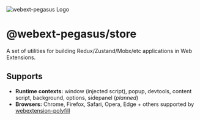 ![webext-pegasus Logo](https://github.com/StyleT/webext-pegasus/blob/main/assets/logo.png?raw=true)

# @webext-pegasus/store

A set of utilities for building Redux/Zustand/Mobx/etc applications in Web Extensions.

## Supports

* **Runtime contexts:** window (injected script), popup, devtools, content script, background, options, sidepanel (_planned_)
* **Browsers:** Chrome, Firefox, Safari, Opera, Edge + others supported by [webextension-polyfill](https://github.com/mozilla/webextension-polyfill)
